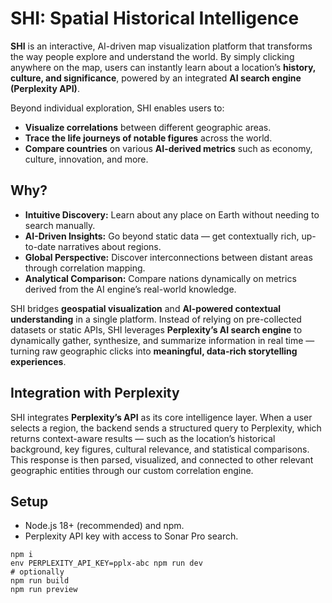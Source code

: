# SHI: Spatial Historical Intelligence

**SHI** is an interactive, AI-driven map visualization platform that transforms the way people explore and understand the world.
By simply clicking anywhere on the map, users can instantly learn about a location’s **history, culture, and significance**, powered by an integrated **AI search engine (Perplexity API)**.

Beyond individual exploration, SHI enables users to:

- **Visualize correlations** between different geographic areas.
- **Trace the life journeys of notable figures** across the world.
- **Compare countries** on various **AI-derived metrics** such as economy, culture, innovation, and more.

## Why?

- **Intuitive Discovery:** Learn about any place on Earth without needing to search manually.
- **AI-Driven Insights:** Go beyond static data — get contextually rich, up-to-date narratives about regions.
- **Global Perspective:** Discover interconnections between distant areas through correlation mapping.
- **Analytical Comparison:** Compare nations dynamically on metrics derived from the AI engine’s real-world knowledge.

SHI bridges **geospatial visualization** and **AI-powered contextual understanding** in a single platform.
Instead of relying on pre-collected datasets or static APIs, SHI leverages **Perplexity’s AI search engine** to dynamically gather, synthesize, and summarize information in real time — turning raw geographic clicks into **meaningful, data-rich storytelling experiences**.

## Integration with Perplexity

SHI integrates **Perplexity’s API** as its core intelligence layer.
When a user selects a region, the backend sends a structured query to Perplexity, which returns context-aware results — such as the location’s historical background, key figures, cultural relevance, and statistical comparisons.
This response is then parsed, visualized, and connected to other relevant geographic entities through our custom correlation engine.

## Setup

- Node.js 18+ (recommended) and npm.
- Perplexity API key with access to Sonar Pro search.

```shell
npm i
env PERPLEXITY_API_KEY=pplx-abc npm run dev
# optionally
npm run build
npm run preview
```
